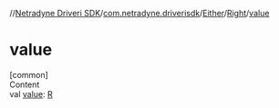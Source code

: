 //[Netradyne Driveri SDK](../../../index.md)/[com.netradyne.driverisdk](../../index.md)/[Either](../index.md)/[Right](index.md)/[value](value.md)



# value  
[common]  
Content  
val [value](value.md): [R](index.md)  



